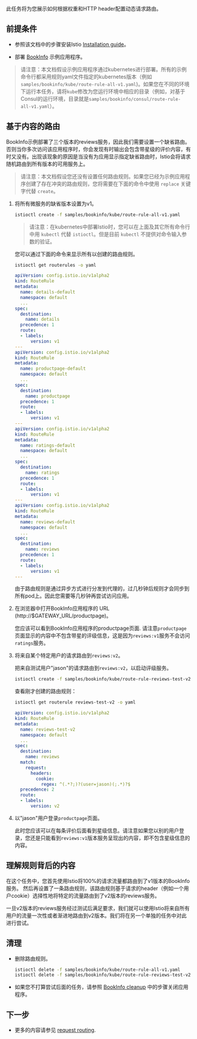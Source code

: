 此任务将为您展示如何根据权重和HTTP header配置动态请求路由。

## 前提条件

* 参照该文档中的步骤安装Istio [Installation guide](../../setup/index.md)。

* 部署 [BookInfo](../../guides/bookinfo.md) 示例应用程序。

> 请注意：本文档假设示例应用程序通过kubernetes进行部署。所有的示例命令行都采用规则yaml文件指定的kubernetes版本（例如`samples/bookinfo/kube/route-rule-all-v1.yaml`)。如果您在不同的环境下运行本任务，请将`kube`修改为您运行环境中相应的目录（例如，对基于Consul的运行环境，目录就是`samples/bookinfo/consul/route-rule-all-v1.yaml`）。

## 基于内容的路由

BookInfo示例部署了三个版本的reviews服务，因此我们需要设置一个缺省路由。否则当你多次访问该应用程序时，你会发现有时输出会包含带星级的评价内容，有时又没有。出现该现象的原因是当没有为应用显示指定缺省路由时，Istio会将请求随机路由到所有版本的可用服务上。

> 请注意：本文档假设您还没有设置任何路由规则。如果您已经为示例应用程序创建了存在冲突的路由规则，您将需要在下面的命令中使用 `replace` 关键字代替 `create`。

1. 将所有微服务的缺省版本设置为v1。

   ```bash
   istioctl create -f samples/bookinfo/kube/route-rule-all-v1.yaml
   ```

   > 请注意：在kubernetes中部署Istio时，您可以在上面及其它所有命令行中用 `kubectl` 代替 `istioctl`。但是目前 `kubectl` 不提供对命令输入参数的验证。

   您可以通过下面的命令来显示所有以创建的路由规则。

   ```bash
   istioctl get routerules -o yaml
   ```
   ```yaml
   apiVersion: config.istio.io/v1alpha2
   kind: RouteRule
   metadata:
     name: details-default
     namespace: default
     ...
   spec:
     destination:
       name: details
     precedence: 1
     route:
     - labels:
         version: v1
   ---
   apiVersion: config.istio.io/v1alpha2
   kind: RouteRule
   metadata:
     name: productpage-default
     namespace: default
     ...
   spec:
     destination:
       name: productpage
     precedence: 1
     route:
     - labels:
         version: v1
   ---
   apiVersion: config.istio.io/v1alpha2
   kind: RouteRule
   metadata:
     name: ratings-default
     namespace: default
     ...
   spec:
     destination:
       name: ratings
     precedence: 1
     route:
     - labels:
         version: v1
   ---
   apiVersion: config.istio.io/v1alpha2
   kind: RouteRule
   metadata:
     name: reviews-default
     namespace: default
     ...
   spec:
     destination:
       name: reviews
     precedence: 1
     route:
     - labels:
         version: v1
   ---
   ```

   由于路由规则是通过异步方式进行分发到代理的，过几秒钟后规则才会同步到所有pod上。因此您需要等几秒钟再尝试访问应用。


1. 在浏览器中打开BookInfo应用程序的 URL (http://$GATEWAY_URL/productpage)。

   您应该可以看到BookInfo应用程序的productpage页面.
   请注意`productpage`页面显示的内容中不包含带星的评级信息，这是因为`reviews:v1`服务不会访问`ratings`服务。

1. 将来自某个特定用户的请求路由到`reviews:v2`。

   把来自测试用户"jason"的请求路由到`reviews:v2`，以启动评级服务。

   ```bash
   istioctl create -f samples/bookinfo/kube/route-rule-reviews-test-v2.yaml
   ```

   查看刚才创建的路由规则：

   ```bash
   istioctl get routerule reviews-test-v2 -o yaml
   ```
   ```yaml
   apiVersion: config.istio.io/v1alpha2
   kind: RouteRule
   metadata:
     name: reviews-test-v2
     namespace: default
     ...
   spec:
     destination:
       name: reviews
     match:
       request:
         headers:
           cookie:
             regex: ^(.*?;)?(user=jason)(;.*)?$
     precedence: 2
     route:
     - labels:
         version: v2
   ```

1. 以"jason"用户登录`productpage`页面。

   此时您应该可以在每条评价后面看到星级信息。请注意如果您以别的用户登录，您还是只能看到`reviews:v1`版本服务呈现出的内容，即不包含星级信息的内容。

## 理解规则背后的内容

在这个任务中，您首先使用Istio将100%的请求流量都路由到了v1版本的BookInfo服务。
然后再设置了一条路由规则，该路由规则基于请求的header（例如一个用户cookie）选择性地将特定的流量路由到了v2版本的reviews服务。

一旦v2版本的reviews服务经过测试后满足要求，我们就可以使用Istio将来自所有用户的流量一次性或者渐进地路由到v2版本。我们将在另一个单独的任务中对此进行尝试。

## 清理

* 删除路由规则。

  ```bash
  istioctl delete -f samples/bookinfo/kube/route-rule-all-v1.yaml
  istioctl delete -f samples/bookinfo/kube/route-rule-reviews-test-v2.yaml
  ```

* 如果您不打算尝试后面的任务，请参照
  [BookInfo cleanup](../../guides/bookinfo.md#cleanup) 中的步骤关闭应用程序。
 
## 下一步

* 更多的内容请参见 [request routing](../../concepts/traffic-management/rules-configuration.md).   